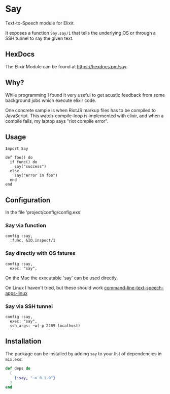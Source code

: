 # Say

Text-to-Speech module for Elixir.

It exposes a function `Say.say/1` that tells the underlying OS or through a SSH tunnel to say the given text.

## HexDocs

The Elixir Module can be found at <https://hexdocs.pm/say>.

## Why?

While programming I found it very useful to get acustic feedback from some background jobs which execute elixir code.

One concrete sample is when RiotJS markup files has to be compiled to JavaScript. This watch-compile-loop is implemented with elixir, and when a compile fails, my laptop says "riot compile error".

## Usage

```
Import Say

def foo() do
  if func() do
    say("success")
  else
    say("error in foo")
  end
end
```

## Configuration

In the file 'project/config/config.exs'

### Say via function
```
config :say,
  :func, &IO.inspect/1
```

### Say directly with OS fatures
```
config :say,
  exec: "say",
```

On the Mac the executable 'say' can be used directly.

On Linux I haven't tried, but these should work [command-line-text-speech-apps-linux](https://linuxhint.com/command-line-text-speech-apps-linux/)

### Say via SSH tunnel
```
config :say,
  exec: "say",
  ssh_args: ~w(-p 2209 localhost)
```

## Installation

The package can be installed by adding `say` to your list of dependencies in `mix.exs`:

```elixir
def deps do
  [
    {:say, "~> 0.1.0"}
  ]
end
```

